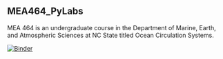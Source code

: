 ## MEA464_PyLabs

MEA 464 is an undergraduate course in the Department of Marine, Earth, and Atmospheric Sciences at NC State titled Ocean Circulation Systems.  

[![Binder](https://mybinder.org/badge_logo.svg)](https://mybinder.org/v2/gh/stu-bishop/MEA464_PyLabs/HEAD)

